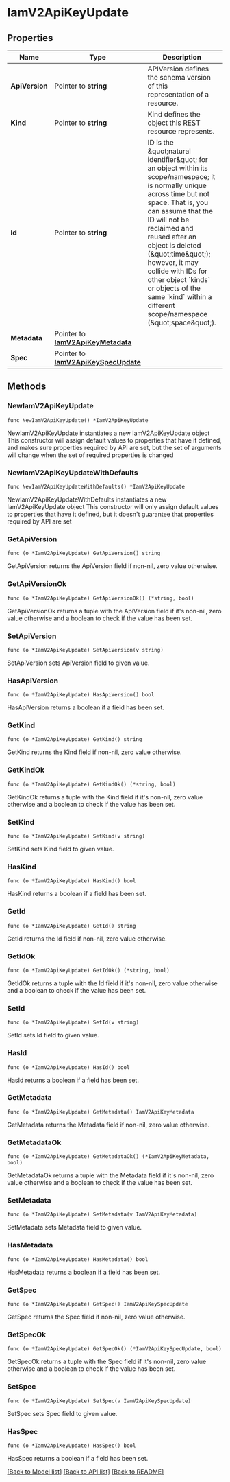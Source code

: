# IamV2ApiKeyUpdate

## Properties

Name | Type | Description | Notes
------------ | ------------- | ------------- | -------------
**ApiVersion** | Pointer to **string** | APIVersion defines the schema version of this representation of a resource. | [optional] [readonly] 
**Kind** | Pointer to **string** | Kind defines the object this REST resource represents. | [optional] [readonly] 
**Id** | Pointer to **string** | ID is the \&quot;natural identifier\&quot; for an object within its scope/namespace; it is normally unique across time but not space. That is, you can assume that the ID will not be reclaimed and reused after an object is deleted (\&quot;time\&quot;); however, it may collide with IDs for other object &#x60;kinds&#x60; or objects of the same &#x60;kind&#x60; within a different scope/namespace (\&quot;space\&quot;). | [optional] [readonly] 
**Metadata** | Pointer to [**IamV2ApiKeyMetadata**](IamV2ApiKeyMetadata.md) |  | [optional] 
**Spec** | Pointer to [**IamV2ApiKeySpecUpdate**](IamV2ApiKeySpecUpdate.md) |  | [optional] 

## Methods

### NewIamV2ApiKeyUpdate

`func NewIamV2ApiKeyUpdate() *IamV2ApiKeyUpdate`

NewIamV2ApiKeyUpdate instantiates a new IamV2ApiKeyUpdate object
This constructor will assign default values to properties that have it defined,
and makes sure properties required by API are set, but the set of arguments
will change when the set of required properties is changed

### NewIamV2ApiKeyUpdateWithDefaults

`func NewIamV2ApiKeyUpdateWithDefaults() *IamV2ApiKeyUpdate`

NewIamV2ApiKeyUpdateWithDefaults instantiates a new IamV2ApiKeyUpdate object
This constructor will only assign default values to properties that have it defined,
but it doesn't guarantee that properties required by API are set

### GetApiVersion

`func (o *IamV2ApiKeyUpdate) GetApiVersion() string`

GetApiVersion returns the ApiVersion field if non-nil, zero value otherwise.

### GetApiVersionOk

`func (o *IamV2ApiKeyUpdate) GetApiVersionOk() (*string, bool)`

GetApiVersionOk returns a tuple with the ApiVersion field if it's non-nil, zero value otherwise
and a boolean to check if the value has been set.

### SetApiVersion

`func (o *IamV2ApiKeyUpdate) SetApiVersion(v string)`

SetApiVersion sets ApiVersion field to given value.

### HasApiVersion

`func (o *IamV2ApiKeyUpdate) HasApiVersion() bool`

HasApiVersion returns a boolean if a field has been set.

### GetKind

`func (o *IamV2ApiKeyUpdate) GetKind() string`

GetKind returns the Kind field if non-nil, zero value otherwise.

### GetKindOk

`func (o *IamV2ApiKeyUpdate) GetKindOk() (*string, bool)`

GetKindOk returns a tuple with the Kind field if it's non-nil, zero value otherwise
and a boolean to check if the value has been set.

### SetKind

`func (o *IamV2ApiKeyUpdate) SetKind(v string)`

SetKind sets Kind field to given value.

### HasKind

`func (o *IamV2ApiKeyUpdate) HasKind() bool`

HasKind returns a boolean if a field has been set.

### GetId

`func (o *IamV2ApiKeyUpdate) GetId() string`

GetId returns the Id field if non-nil, zero value otherwise.

### GetIdOk

`func (o *IamV2ApiKeyUpdate) GetIdOk() (*string, bool)`

GetIdOk returns a tuple with the Id field if it's non-nil, zero value otherwise
and a boolean to check if the value has been set.

### SetId

`func (o *IamV2ApiKeyUpdate) SetId(v string)`

SetId sets Id field to given value.

### HasId

`func (o *IamV2ApiKeyUpdate) HasId() bool`

HasId returns a boolean if a field has been set.

### GetMetadata

`func (o *IamV2ApiKeyUpdate) GetMetadata() IamV2ApiKeyMetadata`

GetMetadata returns the Metadata field if non-nil, zero value otherwise.

### GetMetadataOk

`func (o *IamV2ApiKeyUpdate) GetMetadataOk() (*IamV2ApiKeyMetadata, bool)`

GetMetadataOk returns a tuple with the Metadata field if it's non-nil, zero value otherwise
and a boolean to check if the value has been set.

### SetMetadata

`func (o *IamV2ApiKeyUpdate) SetMetadata(v IamV2ApiKeyMetadata)`

SetMetadata sets Metadata field to given value.

### HasMetadata

`func (o *IamV2ApiKeyUpdate) HasMetadata() bool`

HasMetadata returns a boolean if a field has been set.

### GetSpec

`func (o *IamV2ApiKeyUpdate) GetSpec() IamV2ApiKeySpecUpdate`

GetSpec returns the Spec field if non-nil, zero value otherwise.

### GetSpecOk

`func (o *IamV2ApiKeyUpdate) GetSpecOk() (*IamV2ApiKeySpecUpdate, bool)`

GetSpecOk returns a tuple with the Spec field if it's non-nil, zero value otherwise
and a boolean to check if the value has been set.

### SetSpec

`func (o *IamV2ApiKeyUpdate) SetSpec(v IamV2ApiKeySpecUpdate)`

SetSpec sets Spec field to given value.

### HasSpec

`func (o *IamV2ApiKeyUpdate) HasSpec() bool`

HasSpec returns a boolean if a field has been set.


[[Back to Model list]](../README.md#documentation-for-models) [[Back to API list]](../README.md#documentation-for-api-endpoints) [[Back to README]](../README.md)



